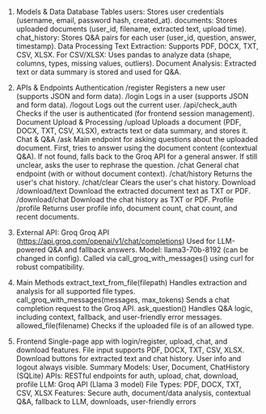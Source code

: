1. Models & Data
Database Tables
users: Stores user credentials (username, email, password hash, created_at).
documents: Stores uploaded documents (user_id, filename, extracted text, upload time).
chat_history: Stores Q&A pairs for each user (user_id, question, answer, timestamp).
Data Processing
Text Extraction: Supports PDF, DOCX, TXT, CSV, XLSX.
For CSV/XLSX: Uses pandas to analyze data (shape, columns, types, missing values, outliers).
Document Analysis: Extracted text or data summary is stored and used for Q&A.


2. APIs & Endpoints
Authentication
/register
Registers a new user (supports JSON and form data).
/login
Logs in a user (supports JSON and form data).
/logout
Logs out the current user.
/api/check_auth
Checks if the user is authenticated (for frontend session management).
Document Upload & Processing
/upload
Uploads a document (PDF, DOCX, TXT, CSV, XLSX), extracts text or data summary, and stores it.
Chat & Q&A
/ask
Main endpoint for asking questions about the uploaded document.
First, tries to answer using the document content (contextual Q&A).
If not found, falls back to the Groq API for a general answer.
If still unclear, asks the user to rephrase the question.
/chat
General chat endpoint (with or without document context).
/chat/history
Returns the user's chat history.
/chat/clear
Clears the user's chat history.
Download
/download/text
Download the extracted document text as TXT or PDF.
/download/chat
Download the chat history as TXT or PDF.
Profile
/profile
Returns user profile info, document count, chat count, and recent documents.


3. External API: Groq
Groq API (https://api.groq.com/openai/v1/chat/completions)
Used for LLM-powered Q&A and fallback answers.
Model: llama3-70b-8192 (can be changed in config).
Called via call_groq_with_messages() using curl for robust compatibility.


4. Main Methods
extract_text_from_file(filepath)
Handles extraction and analysis for all supported file types.
call_groq_with_messages(messages, max_tokens)
Sends a chat completion request to the Groq API.
ask_question()
Handles Q&A logic, including context, fallback, and user-friendly error messages.
allowed_file(filename)
Checks if the uploaded file is of an allowed type.


5. Frontend
Single-page app with login/register, upload, chat, and download features.
File input supports PDF, DOCX, TXT, CSV, XLSX.
Download buttons for extracted text and chat history.
User info and logout always visible.
Summary
Models: User, Document, ChatHistory (SQLite)
APIs: RESTful endpoints for auth, upload, chat, download, profile
LLM: Groq API (Llama 3 model)
File Types: PDF, DOCX, TXT, CSV, XLSX
Features: Secure auth, document/data analysis, contextual Q&A, fallback to LLM, downloads, user-friendly errors